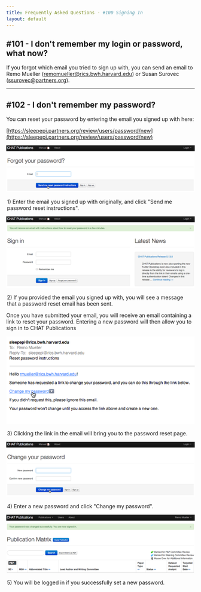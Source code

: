 ```yaml
---
title: Frequently Asked Questions - #100 Signing In
layout: default
---
```


## #101 - I don't remember my login or password, what now?

If you forgot which email you tried to sign up with, you can send an email to Remo Mueller (<remomueller@rics.bwh.harvard.edu>) or Susan Surovec (<ssurovec@partners.org>).

<hr class="soften">

## #102 - I don't remember my password?

You can reset your password by entering the email you signed up with here:

[https://sleepepi.partners.org/review/users/password/new](https://sleepepi.partners.org/review/users/password/new)

![Reset Password - Enter Email](../screenshots/chatpub_reset_password01.png)
<legend>1) Enter the email you signed up with originally, and click "Send me password reset instructions".</legend>

![Reset Password - Email Sent Confirmation](../screenshots/chatpub_reset_password02.png)
<legend>2) If you provided the email you signed up with, you will see a message that a password reset email has been sent.</legend>

Once you have submitted your email, you will receive an email containing a link to reset your password. Entering a new password will then allow you to sign in to CHAT Publications

![Reset Password - Reset Password Email](../screenshots/chatpub_reset_password03.png)
<legend>3) Clicking the link in the email will bring you to the password reset page.</legend>

![Reset Password - Enter New Password](../screenshots/chatpub_reset_password04.png)
<legend>4) Enter a new password and click "Change my password".</legend>

![Reset Password - Password Changed Successfully](../screenshots/chatpub_reset_password05.png)
<legend>5) You will be logged in if you successfully set a new password.</legend>
